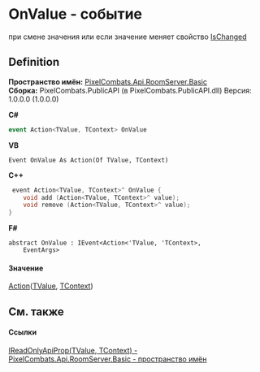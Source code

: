 # OnValue - событие


при смене значения или если значение меняет свойство <a href="06a5c82e-8042-0bf2-3e50-bb84e55bf7bb">IsChanged</a>



## Definition
**Пространство имён:** <a href="299769b5-0515-f682-c4bd-afa5af18175d">PixelCombats.Api.RoomServer.Basic</a>  
**Сборка:** PixelCombats.PublicAPI (в PixelCombats.PublicAPI.dll) Версия: 1.0.0.0 (1.0.0.0)

**C#**
``` C#
event Action<TValue, TContext> OnValue
```
**VB**
``` VB
Event OnValue As Action(Of TValue, TContext)
```
**C++**
``` C++
 event Action<TValue, TContext>^ OnValue {
	void add (Action<TValue, TContext>^ value);
	void remove (Action<TValue, TContext>^ value);
}
```
**F#**
``` F#
abstract OnValue : IEvent<Action<'TValue, 'TContext>,
    EventArgs>
```



#### Значение
<a href="https://learn.microsoft.com/dotnet/api/system.action-2" target="_blank" rel="noopener noreferrer">Action</a>(<a href="3491a9bf-ac4b-6dbc-dc95-ecabe916c8b0">TValue</a>, <a href="3491a9bf-ac4b-6dbc-dc95-ecabe916c8b0">TContext</a>)

## См. также


#### Ссылки
<a href="3491a9bf-ac4b-6dbc-dc95-ecabe916c8b0">IReadOnlyApiProp(TValue, TContext) - </a>  
<a href="299769b5-0515-f682-c4bd-afa5af18175d">PixelCombats.Api.RoomServer.Basic - пространство имён</a>  
